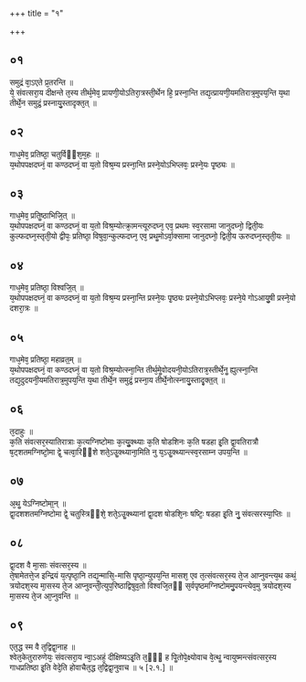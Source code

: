 +++
title = "१"

+++
## ०१
समुद्रं वा᳘ऽएते प्र᳘तरन्ति ॥  
ये᳘ संवत्सरा᳘य दीक्षन्ते त᳘स्य तीर्थ᳘मेव᳘ प्रायणी᳘योऽतिरा᳘त्रस्ती᳘र्थेन हि᳘ प्रस्ना᳘न्ति तद्य᳘त्प्रायणी᳘यमतिरात्र᳘मुपय᳘न्ति य᳘था तीर्थे᳘न समुद्रं᳘ प्रस्नायु᳘स्तादृक्त᳘त् ॥  
## ०२
गाध᳘मेव᳘ प्रतिष्ठा᳘ चतुर्विᳫंश᳘म᳘हः ॥  
य᳘थोपपक्षदघ्नं᳘ वा कण्ठदघ्नं᳘ वा य᳘तो विश्र᳘म्य प्रस्ना᳘न्ति प्रस्ने᳘योऽभिप्लवः᳘ प्रस्ने᳘यः पृ᳘ष्ठ्यः ॥  
## ०३
गाध᳘मेव᳘ प्रतिॗष्ठाभिजि᳟त् ॥  
य᳘थोपपक्षदघ्नं᳘ वा कण्ठदघ्नं᳘ वा य᳘तो विश्र᳘म्योत्क्रा᳘मन्त्यूरुदघ्न᳘ एव᳘ प्रथमः स्व᳘रसामा जानुदघ्नो᳘ द्विती᳘यः कुल्फदघ्न᳘स्तृती᳘यो द्वीपः᳘ प्रतिष्ठा᳘ विषुवा᳘न्कुल्फदघ्न᳘ एव᳘ प्रथॗमोऽर्वा᳘क्सामा जानुदघ्नो᳘ द्विती᳘य ऊरुदघ्न᳘स्तृती᳘यः ॥  
## ०४
गाध᳘मेव᳘ प्रतिष्ठा᳘ विश्वजि᳟त् ॥  
य᳘थोपपक्षदघ्नं᳘ वा कण्ठदघ्नं᳘ वा य᳘तो विश्र᳘म्य प्रस्ना᳘न्ति प्रस्ने᳘यः पृ᳘ष्ठ्यः प्रस्ने᳘योऽभिप्लवः᳘ प्रस्ने᳘ये गोऽआयु᳘षी प्रस्ने᳘यो दशरा᳘त्रः ॥  
## ०५
गाध᳘मेव᳘ प्रतिष्ठा᳘ महाव्रत᳟म् ॥  
य᳘थोपपक्षदघ्नं᳘ वा कण्ठदघ्नं᳘ वा य᳘तो विश्र᳘म्योत्स्ना᳘न्ति तीर्थ᳘मेॗवोदयनी᳘योऽतिरात्र᳘स्तीर्थे᳘नॗ ह्युत्स्ना᳘न्ति तद्य᳘दुदयनी᳘यमतिरात्र᳘मुपय᳘न्ति य᳘था तीर्थे᳘न समुद्रं᳘ प्रस्ना᳘य तीर्थे᳘नोत्स्नायु᳘स्तादृ᳘क्त᳟त् ॥  
## ०६
त᳘दाहुः ॥  
क᳘ति संवत्सर᳘स्यातिरात्राः क᳘त्यग्निष्टोमाः क᳘त्युॗक्थ्याः क᳘ति षोडशिनः क᳘ति षडहा इ᳘ति द्वा᳘वतिरात्रौ ष᳘ट्शतमग्निष्टो᳘मा द्वे᳘ चत्वा᳘रिᳫंशे शते᳘ऽउॗक्थ्याना᳘मिति नु य᳘ऽउॗक्थ्यान्त्स्व᳘रसाम्न उपय᳟न्ति ॥  
## ०७
अ᳘थॗ येऽग्निष्टोमा᳟न् ॥  
द्वा᳘दशशतमग्निष्टोमा द्वे᳘ चतुस्त्रिᳫंशे᳘ शते᳘ऽउॗक्थ्यानां द्वा᳘दश षोडशि᳘नः षष्टिः᳘ षडहा इ᳘ति नु᳘ संवत्सरस्या᳘प्तिः ॥  
## ०८
द्वा᳘दश वै मा᳘साः संवत्सर᳘स्य ॥  
ते᳘षामेतत्ते᳘ज इन्द्रियं य᳘त्पृष्ठा᳘नि तद्य᳘न्मासि᳘-मासि पृष्ठा᳘न्युपय᳘न्ति मासश᳘ एव त᳘त्संवत्सर᳘स्य ते᳘ज आप्नुवन्त्य᳘थ कथं᳘ त्रयोदश᳘स्य मा᳘सस्य ते᳘ज आप्नुवन्ती᳘त्युप᳘रिष्ठाद्विषुव᳘तो विश्वजि᳘तᳫं स᳘र्वपृष्ठमग्निष्टोममु᳘पयन्त्येव᳘मु त्रयोदश᳘स्य मा᳘सस्य ते᳘ज आ᳘प्नुवन्ति ॥  
## ०९
एत᳘द्ध स्म वै त᳘द्विद्वा᳘नाह ॥  
श्वेत᳘केतुरारुणेयः᳘ संवत्सरा᳘य न्वा᳘ऽअहं᳘ दीक्षिष्यऽइ᳘ति त᳘ᳫं᳘ ह पिॗतोपे᳘क्ष्योवाच वे᳘त्थॗ न्वायुष्मन्त्संवत्सर᳘स्य गाधप्रतिष्ठा इ᳘ति वेदे᳘ति होवाचैत᳘द्ध त᳘द्विद्वा᳘नुवाच ॥ ५ [२.१.] ॥ 
